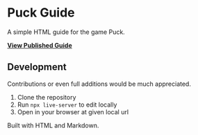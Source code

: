 # Puck Guide

A simple HTML guide for the game Puck.

**[View Published Guide](https://codionca.github.io/PuckGuide/)**

## Development

Contributions or even full additions would be much appreciated.

1. Clone the repository
2. Run `npx live-server` to edit locally
3. Open in your browser at given local url

Built with HTML and Markdown.
